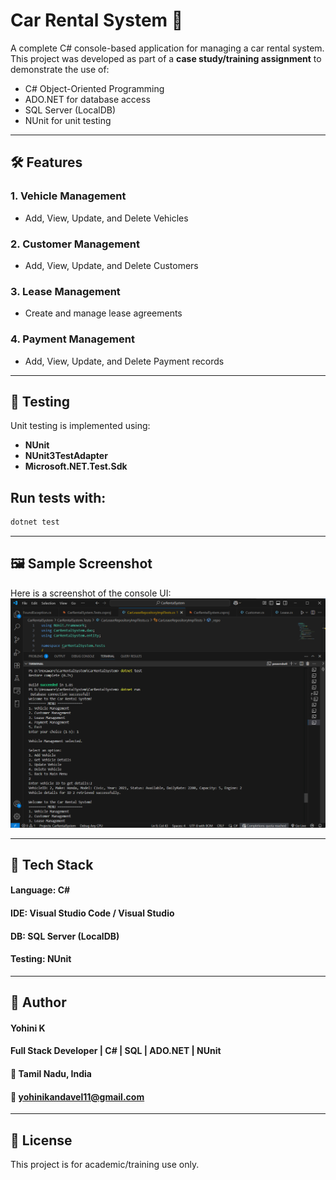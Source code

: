 # Car Rental System 🚗

A complete C# console-based application for managing a car rental system.  
This project was developed as part of a **case study/training assignment** to demonstrate the use of:

- C# Object-Oriented Programming
- ADO.NET for database access
- SQL Server (LocalDB)
- NUnit for unit testing

---

## 🛠 Features

### 1. Vehicle Management
- Add, View, Update, and Delete Vehicles

### 2. Customer Management
- Add, View, Update, and Delete Customers

### 3. Lease Management
- Create and manage lease agreements

### 4. Payment Management
- Add, View, Update, and Delete Payment records

---

## 🧪 Testing

Unit testing is implemented using:
- **NUnit**
- **NUnit3TestAdapter**
- **Microsoft.NET.Test.Sdk**

## Run tests with:

```bash
dotnet test
```

---

## 🖼️ **Sample Screenshot**
Here is a screenshot of the console UI:
![Car](images\car.png)

---

## 📁 **Tech Stack**
#### Language: C#
#### IDE: Visual Studio Code / Visual Studio
#### DB: SQL Server (LocalDB)
#### Testing: NUnit

---

## 📌 **Author**
####  **Yohini K**
####  Full Stack Developer | C# | SQL | ADO.NET | NUnit
####  📍 Tamil Nadu, India
####  📧 yohinikandavel11@gmail.com

---

## 📄 **License**
This project is for academic/training use only.
